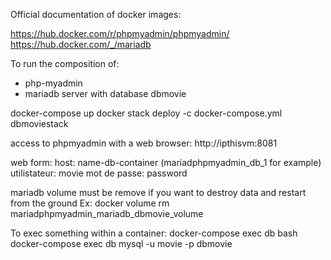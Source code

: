 Official documentation of docker images:

https://hub.docker.com/r/phpmyadmin/phpmyadmin/
https://hub.docker.com/_/mariadb


To run the composition of:
- php-myadmin
- mariadb server with database dbmovie

docker-compose up
docker stack deploy -c docker-compose.yml dbmoviestack 

access to phpmyadmin with a web browser:
  http://ipthisvm:8081

  web form:
    host: name-db-container (mariadphpmyadmin_db_1 for example)
    utilistateur: movie
    mot de passe: password

mariadb volume must be remove if you want to destroy data and restart from the ground
Ex: docker volume rm mariadphpmyadmin_mariadb_dbmovie_volume

To exec something within a container:
docker-compose exec db bash
docker-compose exec db mysql -u movie -p dbmovie


